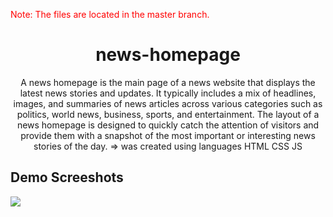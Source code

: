 <p style="color:red;">Note: The files are located in the master branch.</p>

<h1 align="center">news-homepage</h1>
<p align="center">A news homepage is the main page of a news website that displays the latest news stories and updates. It typically includes a mix of headlines, images, and summaries of news articles across various categories such as politics, world news, business, sports, and entertainment. The layout of a news homepage is designed to quickly catch the attention of visitors and provide them with a snapshot of the most important or interesting news stories of the day. => was created using languages HTML CSS JS</p>

<h2>Demo Screeshots</h2>
<img src="https://github.com/the-artist-web/news-homepage/assets/162612001/ef52fec9-a7c5-4c48-95fe-5d687eef13b4">
